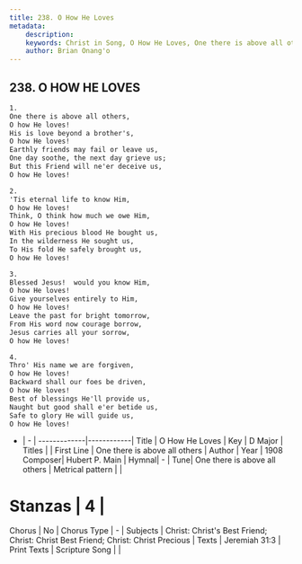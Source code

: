 ```yaml
---
title: 238. O How He Loves
metadata:
    description: 
    keywords: Christ in Song, O How He Loves, One there is above all others, 
    author: Brian Onang'o
---
```



## 238. O HOW HE LOVES

```txt
1.
One there is above all others,
O how He loves!
His is love beyond a brother's,
O how He loves!
Earthly friends may fail or leave us,
One day soothe, the next day grieve us;
But this Friend will ne'er deceive us,
O how He loves!

2.
'Tis eternal life to know Him,
O how He loves!
Think, O think how much we owe Him,
O how He loves!
With His precious blood He bought us,
In the wilderness He sought us,
To His fold He safely brought us,
O how He loves!

3.
Blessed Jesus!  would you know Him,
O how He loves!
Give yourselves entirely to Him,
O how He loves!
Leave the past for bright tomorrow,
From His word now courage borrow,
Jesus carries all your sorrow, 
O how He loves!

4.
Thro' His name we are forgiven,
O how He loves!
Backward shall our foes be driven,
O how He loves!
Best of blessings He'll provide us,
Naught but good shall e'er betide us,
Safe to glory He will guide us,
O how He loves!
```

- |   -  |
-------------|------------|
Title | O How He Loves |
Key | D Major |
Titles |  |
First Line | One there is above all others |
Author | 
Year | 1908
Composer| Hubert P. Main |
Hymnal|  - |
Tune| One there is above all others |
Metrical pattern | |
# Stanzas | 4 |
Chorus | No |
Chorus Type | - |
Subjects | Christ: Christ's Best Friend; Christ: Christ Best Friend; Christ: Christ Precious |
Texts | Jeremiah 31:3 |
Print Texts | 
Scripture Song |  |
  
